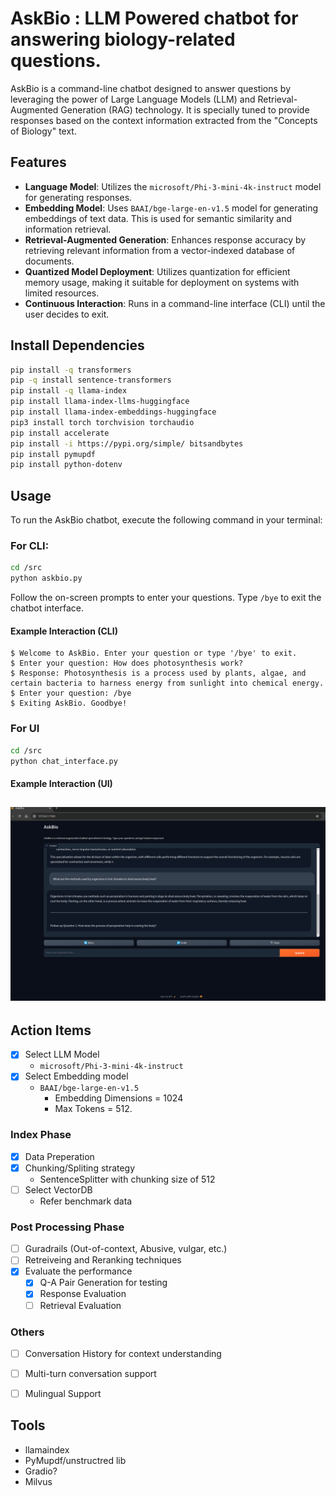 # AskBio : LLM Powered chatbot for answering biology-related questions.

AskBio is a command-line chatbot designed to answer questions by leveraging the power of Large Language Models (LLM) and Retrieval-Augmented Generation (RAG) technology. It is specially tuned to provide responses based on the context information extracted from the "Concepts of Biology" text.

## Features

- **Language Model**: Utilizes the `microsoft/Phi-3-mini-4k-instruct` model for generating responses.
- **Embedding Model**: Uses `BAAI/bge-large-en-v1.5` model for generating embeddings of text data. This is used for semantic similarity and information retrieval.
- **Retrieval-Augmented Generation**: Enhances response accuracy by retrieving relevant information from a vector-indexed database of documents.
- **Quantized Model Deployment**: Utilizes quantization for efficient memory usage, making it suitable for deployment on systems with limited resources.
- **Continuous Interaction**: Runs in a command-line interface (CLI) until the user decides to exit.

## Install Dependencies
```bash
pip install -q transformers
pip -q install sentence-transformers
pip install -q llama-index
pip install llama-index-llms-huggingface
pip install llama-index-embeddings-huggingface
pip3 install torch torchvision torchaudio
pip install accelerate
pip install -i https://pypi.org/simple/ bitsandbytes
pip install pymupdf
pip install python-dotenv
```
## Usage
To run the AskBio chatbot, execute the following command in your terminal:

### For CLI:
```bash
cd /src
python askbio.py
```
Follow the on-screen prompts to enter your questions. Type `/bye` to exit the chatbot interface.
#### Example Interaction (CLI)
```
$ Welcome to AskBio. Enter your question or type '/bye' to exit.
$ Enter your question: How does photosynthesis work?
$ Response: Photosynthesis is a process used by plants, algae, and certain bacteria to harness energy from sunlight into chemical energy.
$ Enter your question: /bye
$ Exiting AskBio. Goodbye!
```
### For UI
```bash
cd /src
python chat_interface.py
```
<!-- insert image of UI here -->
#### Example Interaction (UI)
![AskBio UI](https://github.com/MeAmarP/askbio/blob/c1d23c24e73a292de09ac18dc99a3bbfc915bd18/Screenshot%20from%202024-04-29%2002-07-18.png)
---
## Action Items
  - [x] Select LLM Model
    - `microsoft/Phi-3-mini-4k-instruct`
  - [x] Select Embedding model
    - `BAAI/bge-large-en-v1.5`
      - Embedding Dimensions = 1024 
      - Max Tokens = 512.
### Index Phase
  - [x] Data Preperation
  - [x] Chunking/Spliting strategy
    - SentenceSplitter with chunking size of 512
  - [ ] Select VectorDB
    - Refer benchmark data
### Post Processing Phase
  - [ ] Guradrails (Out-of-context, Abusive, vulgar, etc.)
  - [ ] Retreiveing and Reranking techniques
- [X] Evaluate the performance
  - [x] Q-A Pair Generation for testing
  - [X] Response Evaluation
  - [ ] Retrieval Evaluation
### Others
  - [ ] Conversation History for context understanding
  - [ ] Multi-turn conversation support
  - [ ] Mulingual Support


## Tools
- llamaindex
- PyMupdf/unstructred lib
- Gradio?
- Milvus


